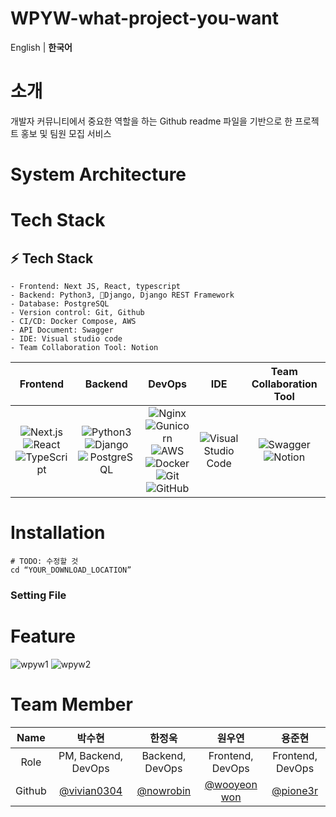 # WPYW-what-project-you-want
English | **한국어**

# 소개

개발자 커뮤니티에서 중요한 역할을 하는 Github readme 파일을 기반으로 한 프로젝트 홍보 및 팀원 모집 서비스


# System Architecture



# Tech Stack
## **:zap: Tech Stack**
```
- Frontend: Next JS, React, typescript
- Backend: Python3, Django, Django REST Framework
- Database: PostgreSQL
- Version control: Git, Github
- CI/CD: Docker Compose, AWS
- API Document: Swagger
- IDE: Visual studio code
- Team Collaboration Tool: Notion
```
|Frontend|Backend|DevOps|IDE|Team Collaboration Tool|
|:------:|:------:|:----:|:---:|:---:|
|![Next.js](https://img.shields.io/badge/Next.js-000000?style=for-the-badge&logo=Next.js&logoColor=FFFFFF)<br>![React](https://img.shields.io/badge/react-%2320232a.svg?style=for-the-badge&logo=react&logoColor=%2361DAFB)<br>![TypeScript](https://img.shields.io/badge/typescript-3178C6?style=for-the-badge&logo=typescript&logoColor=black)|![Python3](https://img.shields.io/badge/python-3776AB.svg?style=for-the-badge&logo=python&logoColor=white)<br>![Django](https://img.shields.io/badge/Django-092E20.svg?style=for-the-badge&logo=Django&logoColor=white)<br>![PostgreSQL](https://img.shields.io/badge/PostgreSQL-4169E1.svg?style=for-the-badge&logo=PostgreSQL&logoColor=white)<br>|![Nginx](https://img.shields.io/badge/nginx-%23009639.svg?style=for-the-badge&logo=nginx&logoColor=white)<br>![Gunicorn](https://img.shields.io/badge/Gunicorn-499848.svg?style=for-the-badge&logo=Gunicorn&logoColor=white)<br>![AWS](https://img.shields.io/badge/AWS-%23FF9900.svg?style=for-the-badge&logo=amazon-aws&logoColor=white)<br>![Docker](https://img.shields.io/badge/docker-%230db7ed.svg?style=for-the-badge&logo=docker&logoColor=white)<br>![Git](https://img.shields.io/badge/git-%23F05033.svg?style=for-the-badge&logo=git&logoColor=white)<br>![GitHub](https://img.shields.io/badge/github-%23121011.svg?style=for-the-badge&logo=github&logoColor=white)<br>|![Visual Studio Code](https://img.shields.io/badge/VisualStudioCode-0078d7.svg?style=for-the-badge&logo=visual-studio-code&logoColor=white)<br>|![Swagger](https://img.shields.io/badge/Swagger-85EA2D?style=for-the-badge&logo=Swagger&logoColor=white)<br>![Notion](https://img.shields.io/badge/Notion-%23000000.svg?style=for-the-badge&logo=notion&logoColor=white)

# Installation

```
# TODO: 수정할 것
cd “YOUR_DOWNLOAD_LOCATION”

```

### Setting File


# Feature
![wpyw1](https://github.com/WPYW/.github/assets/59956020/09dcfc41-e4f4-4545-8172-cc5d24d2d070)
![wpyw2](https://github.com/WPYW/.github/assets/59956020/52621480-1b1c-4f16-8f15-ff0556a685ba)


# Team Member

|Name|박수현|한정욱|원우연|용준현|
|:---:|:---:|:---:|:---:|:---:|
| Role    |   PM, Backend, DevOps   |    Backend, DevOps     | Frontend, DevOps |  Frontend, DevOps |
| Github  | [@vivian0304](https://github.com/vivian0304) | [@nowrobin](https://github.com/nowrobin) | [@wooyeon won](https://github.com/coincidence-one) | [@pione3r](https://github.com/pione3r) |
